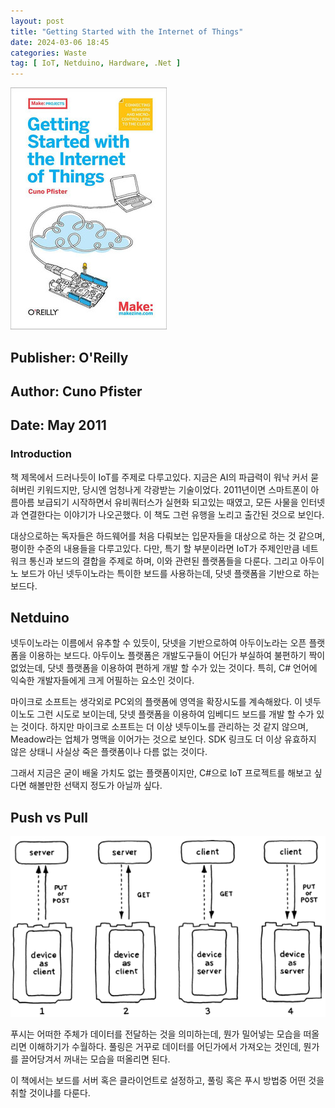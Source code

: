 ```yaml
---
layout: post
title: "Getting Started with the Internet of Things"
date: 2024-03-06 18:45
categories: Waste 
tag: [ IoT, Netduino, Hardware, .Net ]
---
```


![cover](./img/book_cover.jfif)

## Publisher: O'Reilly
## Author: Cuno Pfister
## Date: May 2011

### Introduction

책 제목에서 드러나듯이 IoT를 주제로 다루고있다. 지금은 AI의 파급력이 워낙 커서 묻혀버린 키워드지만, 당시엔 엄청나게 각광받는 기술이었다. 2011년이면 스마트폰이 아름아름 보급되기 시작하면서 유비쿼터스가 실현화 되고있는 때였고, 모든 사물을 인터넷과 연결한다는 이야기가 나오곤했다. 이 책도 그런 유행을 노리고 출간된 것으로 보인다.

대상으로하는 독자들은 하드웨어를 처음 다뤄보는 입문자들을 대상으로 하는 것 같으며, 평이한 수준의 내용들을 다루고있다. 다만, 특기 할 부분이라면 IoT가 주제인만큼 네트워크 통신과 보드의 결합을 주제로 하며, 이와 관련된 플랫폼들을 다룬다. 그리고 아두이노 보드가 아닌 넷두이노라는 특이한 보드를 사용하는데, 닷넷 플랫폼을 기반으로 하는 보드다.

## Netduino

넷두이노라는 이름에서 유추할 수 있듯이, 닷넷을 기반으로하여 아두이노라는 오픈 플랫폼을 이용하는 보드다. 아두이노 플랫폼은 개발도구들이 어딘가 부실하여 불편하기 짝이없었는데, 닷넷 플랫폼을 이용하여 편하게 개발 할 수가 있는 것이다. 특히, C# 언어에 익숙한 개발자들에게 크게 어필하는 요소인 것이다.

마이크로 소프트는 생각외로 PC외의 플랫폼에 영역을 확장시도를 계속해왔다. 이 넷두이노도 그런 시도로 보이는데, 닷넷 플랫폼을 이용하여 임베디드 보드를 개발 할 수가 있는 것이다. 하지만 마이크로 소프트는 더 이상 넷두이노를 관리하는 것 같지 않으며, Meadow라는 업체가 명맥을 이어가는 것으로 보인다. SDK 링크도 더 이상 유효하지 않은 상태니 사실상 죽은 플랫폼이나 다름 없는 것이다.

그래서 지금은 굳이 배울 가치도 없는 플랫폼이지만, C#으로 IoT 프로젝트를 해보고 싶다면 해볼만한 선택지 정도가 아닐까 싶다.

## Push vs Pull

![push&pull](./img/push_pull.png)

푸시는 어떠한 주체가 데이터를 전달하는 것을 의미하는데, 뭔가 밀어넣는 모습을 떠올리면 이해하기가 수월하다. 풀링은 거꾸로 데이터를 어딘가에서 가져오는 것인데, 뭔가를 끌어당겨서 꺼내는 모습을 떠올리면 된다.

이 책에서는 보드를 서버 혹은 클라이언트로 설정하고, 풀링 혹은 푸시 방법중 어떤 것을 취할 것이냐를 다룬다. 